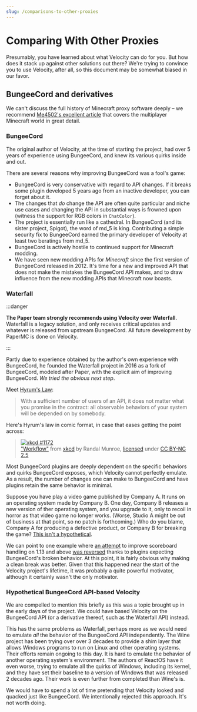 ```yaml
---
slug: /comparisons-to-other-proxies
---
```


# Comparing With Other Proxies

Presumably, you have learned about what Velocity can do for you. But how does it stack up against
other solutions out there? We're trying to convince you to use Velocity, after all, so this document
may be somewhat biased in our favor.

## BungeeCord and derivatives

We can't discuss the full history of Minecraft proxy software deeply – we recommend
[Me4502's excellent article](https://madelinemiller.dev/blog/decade-of-minecraft-multiplayer/) that
covers the multiplayer Minecraft world in great detail.

### BungeeCord

The original author of Velocity, at the time of starting the project, had over 5 years of experience
using BungeeCord, and knew its various quirks inside and out.

There are several reasons why improving BungeeCord was a fool's game:

- BungeeCord is very conservative with regard to API changes. If it breaks some plugin developed 5
  years ago from an inactive developer, you can forget about it.
- The changes that _do_ change the API are often quite particular and niche use cases and changing
  the API in substantial ways is frowned upon (witness the support for RGB colors in `ChatColor`).
- The project is essentially run like a cathedral. In BungeeCord (and its sister project, Spigot),
  the word of md_5 is king. Contributing a simple security fix to BungeeCord earned the primary
  developer of Velocity at least two beratings from md_5.
- BungeeCord is actively hostile to continued support for Minecraft modding.
- We have seen new modding APIs for _Minecraft_ since the first version of BungeeCord released
  in 2012. It's time for a new and improved API that does not make the mistakes the BungeeCord API
  makes, and to draw influence from the new modding APIs that Minecraft now boasts.

### Waterfall

:::danger

**The Paper team strongly recommends using Velocity over Waterfall**. Waterfall is a legacy solution,
and only receives critical updates and whatever is released from upstream BungeeCord. All future
development by PaperMC is done on Velocity.

:::

Partly due to experience obtained by the author's own experience with BungeeCord, he founded the
Waterfall project in 2016 as a fork of BungeeCord, modeled after Paper, with the explicit aim of
improving BungeeCord. _We tried the obvious next step_.

Meet [Hyrum's Law](https://www.hyrumslaw.com/):

> With a sufficient number of users of an API, it does not matter what you promise in the contract:
> all observable behaviors of your system will be depended on by somebody.

Here's Hyrum's law in comic format, in case that eases getting the point across:

> [![xkcd #1172](https://imgs.xkcd.com/comics/workflow.png)](https://xkcd.com/1172/)  
> ["Workflow"](https://xkcd.com/1172/) from [xkcd](https://xkcd.com/) by Randal Munroe,
> [licensed](https://xkcd.com/license.html) under
> [CC BY-NC 2.5](https://creativecommons.org/licenses/by-nc/2.5/)

Most BungeeCord plugins are deeply dependent on the specific behaviors and quirks BungeeCord
exposes, which Velocity cannot perfectly emulate. As a result, the number of changes one can make
to BungeeCord and have plugins retain the same behavior is minimal.

Suppose you have play a video game published by Company A. It runs on an operating system made by Company B.
One day, Company B releases a new version of ther operating system, and you upgrade to it, only to recoil
in horror as that video game no longer works. (Worse, Studio A might be out of business at that point, so
no patch is forthcoming.) Who do you blame, Company A for producing a defective product, or Company B for
breaking the game? [This isn't a hypothetical](https://devblogs.microsoft.com/oldnewthing/20110131-00/?p=11633).

We can point to one example where
[an attempt](https://github.com/PaperMC/Waterfall/commit/c8eb6aec7bac82fd309fa6d6113b8a0418317b01)
to improve scoreboard handling on 1.13 and above
[was reversed](https://github.com/PaperMC/Waterfall/issues/255) thanks to plugins expecting
BungeeCord's broken behavior. At this point, it is fairly obvious why making a clean break was
better. Given that this happened near the start of the Velocity project's lifetime, it was probably
a quite powerful motivator, although it certainly wasn't the only motivator.

### Hypothetical BungeeCord API-based Velocity

We are compelled to mention this briefly as this was a topic brought up in the early days of the
project. We could have based Velocity on the BungeeCord API (or a derivative thereof, such as the
Waterfall API) instead.

This has the same problems as Waterfall, perhaps more as we would need to emulate _all_ the behavior
of the BungeeCord API independently. The Wine project has been trying over over 3 decades to provide
a shim layer that allows Windows programs to run on Linux and other operating systems. Their efforts
remain ongoing to this day. It is hard to emulate the behavior of another operating system's environment.
The authors of ReactOS have it even worse, trying to emulate all the quirks of Windows, including its
kernel, and they have set their baseline to a version of Windows that was released 2 decades ago. Their
work is even further from completed than Wine's is.

We would have to spend a lot of time pretending that Velocity looked and quacked just like BungeeCord.
We intentionally rejected this approach. It's not worth doing.
